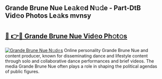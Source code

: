 ## Grande Brune Nue Le𝚊k𝚎d N𝚞𝚍e - Part-DtB Vid𝚎o Photos Le𝚊ks mvnsy

# <h2><a href="http://fb43dq1.evod.top/?m=Grande+Brune+Nue">🔗 👉🔴 Grande Brune Nue Vid𝚎o Ph𝚘t𝚘s</a></h2>

[![Grande Brune Nue N𝚞d𝚎s](https://i.imgur.com/8V9OHl7.gif)](http://fb43dq1.evod.top/?m=Grande+Brune+Nue)
Online personality Grande Brune Nue and content producer, known for disseminating dance and lifestyle content through solo and collaborative dance performances and brief videos. The media Grande Brune Nue often plays a role in shaping the political agendas of public figures. 
